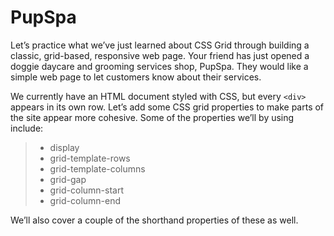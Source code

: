 # PupSpa

Let’s practice what we’ve just learned about CSS Grid through building a classic, grid-based, responsive web page. Your friend has just opened a doggie daycare and grooming services shop, PupSpa. They would like a simple web page to let customers know about their services.

We currently have an HTML document styled with CSS, but every `<div>` appears in its own row. Let’s add some CSS grid properties to make parts of the site appear more cohesive. Some of the properties we’ll by using include:

> - display
> - grid-template-rows
> - grid-template-columns
> - grid-gap
> - grid-column-start
> - grid-column-end

We’ll also cover a couple of the shorthand properties of these as well.